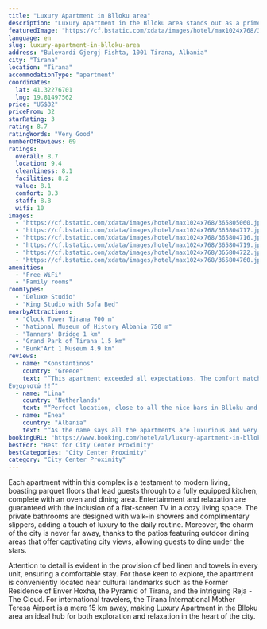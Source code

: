```yaml
---
title: "Luxury Apartment in Blloku area"
description: "Luxury Apartment in the Blloku area stands out as a prime choice for travelers seeking comfort and convenience less than a kilometer from Skanderbeg Square."
featuredImage: "https://cf.bstatic.com/xdata/images/hotel/max1024x768/365805060.jpg?k=357ec2abb2fc73b98257def9a6c2f3ef62876e29e1e4b6b61bc262bb1d0061d3&o=&hp=1"
language: en
slug: luxury-apartment-in-blloku-area
address: "Bulevardi Gjergj Fishta, 1001 Tirana, Albania"
city: "Tirana"
location: "Tirana"
accommodationType: "apartment"
coordinates:
  lat: 41.32276701
  lng: 19.81497562
price: "US$32"
priceFrom: 32
starRating: 3
rating: 8.7
ratingWords: "Very Good"
numberOfReviews: 69
ratings:
  overall: 8.7
  location: 9.4
  cleanliness: 8.1
  facilities: 8.2
  value: 8.1
  comfort: 8.3
  staff: 8.8
  wifi: 10
images:
  - "https://cf.bstatic.com/xdata/images/hotel/max1024x768/365805060.jpg?k=357ec2abb2fc73b98257def9a6c2f3ef62876e29e1e4b6b61bc262bb1d0061d3&o=&hp=1"
  - "https://cf.bstatic.com/xdata/images/hotel/max1024x768/365804717.jpg?k=de1535f9cef77374bfd819c2b7e5252142780f1260ab3b9aace4337c635b65dd&o=&hp=1"
  - "https://cf.bstatic.com/xdata/images/hotel/max1024x768/365804716.jpg?k=72a505701deedd635e9a6bf887e56ea187a435acced0ac80c730c5719ff27da5&o=&hp=1"
  - "https://cf.bstatic.com/xdata/images/hotel/max1024x768/365804719.jpg?k=28c1c4af28b3ce006084c409afcdad29c0365884540cc3905e21bd095d883cd7&o=&hp=1"
  - "https://cf.bstatic.com/xdata/images/hotel/max1024x768/365804722.jpg?k=e9ff82cb668a63a281e1f0a4b47fed0192f645c1062dc4944da2ed590567185c&o=&hp=1"
  - "https://cf.bstatic.com/xdata/images/hotel/max1024x768/365804760.jpg?k=a5dd4854158b37909fecdde4fc7ba531b73a65059842b64b81b8ac06aafadfa9&o=&hp=1"
amenities:
  - "Free WiFi"
  - "Family rooms"
roomTypes:
  - "Deluxe Studio"
  - "King Studio with Sofa Bed"
nearbyAttractions:
  - "Clock Tower Tirana 700 m"
  - "National Museum of History Albania 750 m"
  - "Tanners' Bridge 1 km"
  - "Grand Park of Tirana 1.5 km"
  - "Bunk'Art 1 Museum 4.9 km"
reviews:
  - name: "Konstantinos"
    country: "Greece"
    text: "“This apartment exceeded all expectations. The comfort matched the photos precisely, if not better. Thanks for the accommodation and I’ll visit this place again .
Ευχαριστώ !!”"
  - name: "Lina"
    country: "Netherlands"
    text: "“Perfect location, close to all the nice bars in Blloku and close to the historical city center. Very clean! Small appartement with everything you need. Would recommend.”"
  - name: "Enea"
    country: "Albania"
    text: "“As the name says all the apartments are luxurious and very modern.”"
bookingURL: "https://www.booking.com/hotel/al/luxury-apartment-in-blloku-area.en-gb.html?aid=8035640"
bestFor: "Best for City Center Proximity"
bestCategories: "City Center Proximity"
category: "City Center Proximity"
---
```


Each apartment within this complex is a testament to modern living, boasting parquet floors that lead guests through to a fully equipped kitchen, complete with an oven and dining area. Entertainment and relaxation are guaranteed with the inclusion of a flat-screen TV in a cozy living space. The private bathrooms are designed with walk-in showers and complimentary slippers, adding a touch of luxury to the daily routine. Moreover, the charm of the city is never far away, thanks to the patios featuring outdoor dining areas that offer captivating city views, allowing guests to dine under the stars.

Attention to detail is evident in the provision of bed linen and towels in every unit, ensuring a comfortable stay. For those keen to explore, the apartment is conveniently located near cultural landmarks such as the Former Residence of Enver Hoxha, the Pyramid of Tirana, and the intriguing Reja - The Cloud. For international travelers, the Tirana International Mother Teresa Airport is a mere 15 km away, making Luxury Apartment in the Blloku area an ideal hub for both exploration and relaxation in the heart of the city.